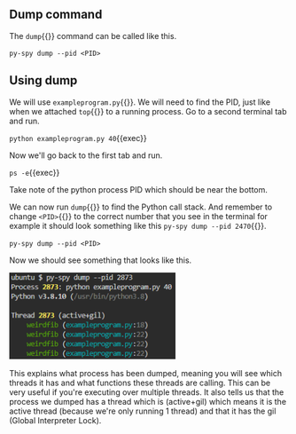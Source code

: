 ## Dump command
The `dump`{{}} command can be called like this.
```
py-spy dump --pid <PID>
```

## Using dump
We will use `exampleprogram.py`{{}}. We will need to find the PID, just like when we attached `top`{{}} to a running process. Go to a second terminal tab and run.

`python exampleprogram.py 40`{{exec}}

Now we'll go back to the first tab and run.

`ps -e`{{exec}} 

Take note of the python process PID which should be near the bottom.

We can now run `dump`{{}} to find the Python call stack. And remember to change `<PID>`{{}} to the correct number that you see in the terminal for example it should look something like this `py-spy dump --pid 2470`{{}}.

`py-spy dump --pid <PID>`

Now we should see something that looks like this.

<img src="./dumpexample.png" width="300px">

This explains what process has been dumped, meaning you will see which threads it has and what functions these threads are calling. This can be very useful if you're executing over multiple threads. It also tells us that the process we dumped has a thread which is (active+gil) which means it is the active thread (because we're only running 1 thread) and that it has the gil (Global Interpreter Lock).